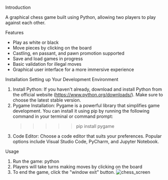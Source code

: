 Introduction

A graphical chess game built using Python, allowing two players to play against each other.

Features

- Play as white or black
- Move pieces by clicking on the board
- Castling, en passant, and pawn promotion supported
- Save and load games in progress
- Basic validation for illegal moves
- Graphical user interface for a more immersive experience

Installation
Setting up Your Development Environment
1. Install Python: If you haven't already, download and install Python from the official website (https://www.python.org/downloads/). Make sure to choose the latest stable version.
2. Pygame Installation: Pygame is a powerful library that simplifies game development. You can install it using pip by running the following command in your terminal or command prompt:
   >>>>>   pip install pygame
3. Code Editor: Choose a code editor that suits your preferences. Popular options include Visual Studio Code, PyCharm, and Jupyter Notebook.

Usage

1. Run the game: python 
2. Players will take turns making moves by clicking on the board
3. To end the game, click the "window exit" button.
![chess_screen](https://github.com/Apoorva2394/chess-game-using-python/assets/125957503/548f3e97-1362-4413-989b-b35c09de37c4)

